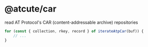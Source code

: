 # @atcute/car

read AT Protocol's CAR (content-addressable archive) repositories

```ts
for (const { collection, rkey, record } of iterateAtpCar(buf)) {
	// ...
}
```
